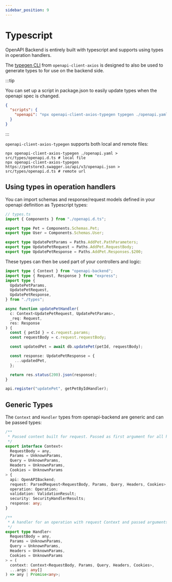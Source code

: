 ```yaml
---
sidebar_position: 9
---
```


# Typescript

OpenAPI Backend is entirely built with typescript and supports using types in operation handlers.

The [typegen CLI](/docs/openapi-client-axios/typegen/) from `openapi-client-axios` is designed to also be used to generate types to for use on the backend side.

:::tip

You can set up a script in package.json to easily update types when the openapi spec is changed.

```json
{
  "scripts": {
    "openapi": "npx openapi-client-axios-typegen typegen ./openapi.yaml > src/types/openapi.d.ts"
  }
}
```

:::

`openapi-client-axios-typegen` supports both local and remote files:

```
npx openapi-client-axios-typegen ./openapi.yaml > src/types/openapi.d.ts # local file
npx openapi-client-axios-typegen https://petstore3.swagger.io/api/v3/openapi.json > src/types/openapi.d.ts # remote url
```

## Using types in operation handlers

You can import schemas and response/request models defined in your openapi definition as Typescript types:

```ts
// types.ts
import { Components } from "./openapi.d.ts";

export type Pet = Components.Schemas.Pet;
export type User = Components.Schemas.User;

export type UpdatePetParams = Paths.AddPet.PathParameters;
export type UpdatePetRequest = Paths.AddPet.RequestBody;
export type UpdatePetResponse = Paths.AddPet.Responses.$200;
```

These types can then be used part of your controllers and logic:

```ts
import type { Context } from "openapi-backend";
import type { Request, Response } from "express";
import type {
  UpdatePetParams,
  UpdatePetRequest,
  UpdatePetResponse,
} from "./types";

async function updatePetHandler(
  c: Context<UpdatePetRequest, UpdatePetParams>,
  _req: Request,
  res: Response
) {
  const { petId } = c.request.params;
  const requestBody = c.request.requestBody;

  const updatedPet = await db.updatePet(petId, requestBody);

  const response: UpdatePetResponse = {
    ...updatedPet,
  };

  return res.status(200).json(response);
}

api.register("updatePet", getPetByIdHandler);
```

## Generic Types

The `Context` and `Handler` types from openapi-backend are generic and can be passed types:

```ts
/**
 * Passed context built for request. Passed as first argument for all handlers.
 */
export interface Context<
  RequestBody = any,
  Params = UnknownParams,
  Query = UnknownParams,
  Headers = UnknownParams,
  Cookies = UnknownParams
> {
  api: OpenAPIBackend;
  request: ParsedRequest<RequestBody, Params, Query, Headers, Cookies>;
  operation: Operation;
  validation: ValidationResult;
  security: SecurityHandlerResults;
  response: any;
}

/**
 * A handler for an operation with request Context and passed arguments from handleRequest
 */
export type Handler<
  RequestBody = any,
  Params = UnknownParams,
  Query = UnknownParams,
  Headers = UnknownParams,
  Cookies = UnknownParams
> = (
  context: Context<RequestBody, Params, Query, Headers, Cookies>,
  ...args: any[]
) => any | Promise<any>;
```

